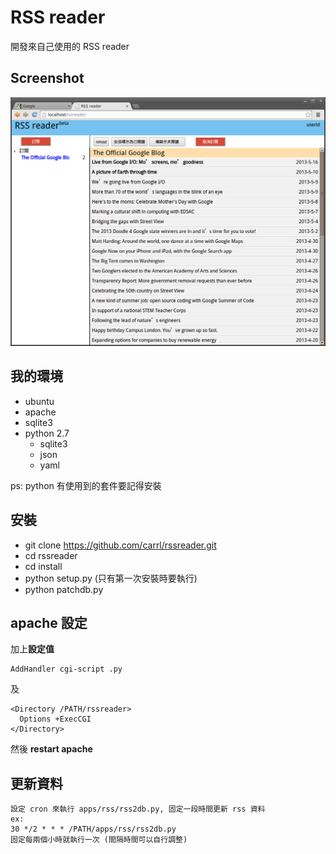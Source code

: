 RSS reader
==========

開發來自己使用的 RSS reader

Screenshot
----------
![圖片1](https://github.com/carrl/rssreader/raw/master/screenshot/screenshot1.png)

我的環境
--------

* ubuntu
* apache
* sqlite3
* python 2.7
  * sqlite3
  * json
  * yaml

ps: python 有使用到的套件要記得安裝
	
安裝
----
* git clone https://github.com/carrl/rssreader.git
* cd rssreader
* cd install
* python setup.py (只有第一次安裝時要執行)
* python patchdb.py

apache 設定
-----------
加上**設定值**

	AddHandler cgi-script .py

及

	<Directory /PATH/rssreader>
	  Options +ExecCGI
	</Directory>

然後 **restart apache**

更新資料
--------
	設定 cron 來執行 apps/rss/rss2db.py, 固定一段時間更新 rss 資料
	ex:
	30 */2 * * * /PATH/apps/rss/rss2db.py
	固定每兩個小時就執行一次 (間隔時間可以自行調整)
